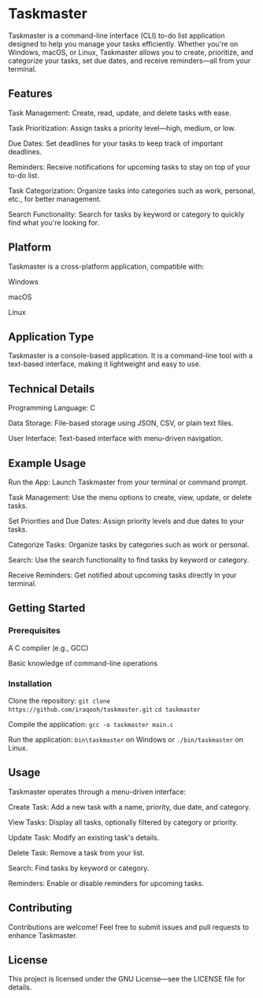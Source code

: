 # Taskmaster

Taskmaster is a command-line interface (CLI) to-do list application designed to help you manage your tasks efficiently. Whether you're on Windows, macOS, or Linux, Taskmaster allows you to create, prioritize, and categorize your tasks, set due dates, and receive reminders—all from your terminal.

## Features

Task Management: Create, read, update, and delete tasks with ease.

Task Prioritization: Assign tasks a priority level—high, medium, or low.

Due Dates: Set deadlines for your tasks to keep track of important deadlines.

Reminders: Receive notifications for upcoming tasks to stay on top of your to-do list.

Task Categorization: Organize tasks into categories such as work, personal, etc., for better management.

Search Functionality: Search for tasks by keyword or category to quickly find what you're looking for.

## Platform
Taskmaster is a cross-platform application, compatible with:

Windows

macOS

Linux

## Application Type

Taskmaster is a console-based application. It is a command-line tool with a text-based interface, making it lightweight and easy to use.

## Technical Details

Programming Language: C

Data Storage: File-based storage using JSON, CSV, or plain text files.

User Interface: Text-based interface with menu-driven navigation.

## Example Usage

Run the App: Launch Taskmaster from your terminal or command prompt.

Task Management: Use the menu options to create, view, update, or delete tasks.

Set Priorities and Due Dates: Assign priority levels and due dates to your tasks.

Categorize Tasks: Organize tasks by categories such as work or personal.

Search: Use the search functionality to find tasks by keyword or category.

Receive Reminders: Get notified about upcoming tasks directly in your terminal.

## Getting Started

### Prerequisites

A C compiler (e.g., GCC)

Basic knowledge of command-line operations

### Installation

Clone the repository: ```git clone https://github.com/iraqooh/taskmaster.git```
```cd taskmaster```

Compile the application: ```gcc -o taskmaster main.c```

Run the application: ```bin\taskmaster``` on Windows or ```./bin/taskmaster``` on Linux.

## Usage

Taskmaster operates through a menu-driven interface:

Create Task: Add a new task with a name, priority, due date, and category.

View Tasks: Display all tasks, optionally filtered by category or priority.

Update Task: Modify an existing task's details.

Delete Task: Remove a task from your list.

Search: Find tasks by keyword or category.

Reminders: Enable or disable reminders for upcoming tasks.

## Contributing

Contributions are welcome! Feel free to submit issues and pull requests to enhance Taskmaster.

## License

This project is licensed under the GNU License—see the LICENSE file for details.
